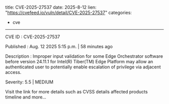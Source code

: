  
title: CVE-2025-27537
date: 2025-8-12
lien: "https://cvefeed.io/vuln/detail/CVE-2025-27537"
categories:
  - cve
---

CVE ID : CVE-2025-27537

Published :  Aug. 12
2025
5:15 p.m. | 58 minutes ago

Description : Improper input validation for some Edge Orchestrator software before version 24.11.1 for Intel(R) Tiber(TM) Edge Platform may allow an authenticated user to potentially enable escalation of privilege via adjacent access.

Severity: 5.5 | MEDIUM

Visit the link for more details
such as CVSS details
affected products
timeline
and more...
